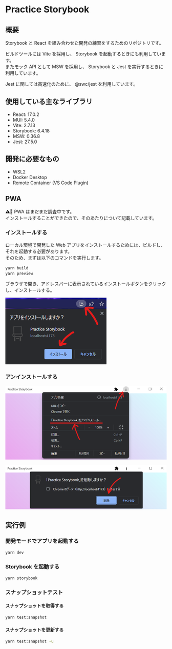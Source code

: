 # Practice Storybook

## 概要

Storybook と React を組み合わせた開発の練習をするためのリポジトリです。

ビルドツールには Vite を採用し、 Storybook を起動するときにも利用しています。  
またモック API として MSW を採用し、 Storybook と Jest を実行するときに利用しています。

Jest に関しては高速化のために、 @swc/jest を利用しています。

## 使用している主なライブラリ

- React: 17.0.2
- MUI: 5.4.0
- Vite: 2.7.13
- Storybook: 6.4.18
- MSW: 0.36.8
- Jest: 27.5.0

## 開発に必要なもの

- WSL2
- Docker Desktop
- Remote Container (VS Code Plugin)

## PWA

⚠️🚧 PWA はまだまだ調査中です。  
インストールすることができたので、そのあたりについて記載しています。

### インストールする

ローカル環境で開発した Web アプリをインストールするためには、ビルドし、それを起動する必要があります。  
そのため、まずは以下のコマンドを実行します。

```bash
yarn build
yarn preview
```

ブラウザで開き、アドレスバーに表示されているインストールボタンをクリックし、インストールする。

![Install PWA](docs/img/install-pwa.png)

### アンインストールする

![Uninstall PWA](docs/img/uninstall-pwa-1.png)

![Uninstall PWA Confirmation](docs/img/uninstall-pwa-2.png)

## 実行例

### 開発モードでアプリを起動する

```bash
yarn dev
```

### Storybook を起動する

```bash
yarn storybook
```

### スナップショットテスト

#### スナップショットを取得する

```bash
yarn test:snapshot
```

#### スナップショットを更新する

```bash
yarn test:snapshot -u
```
